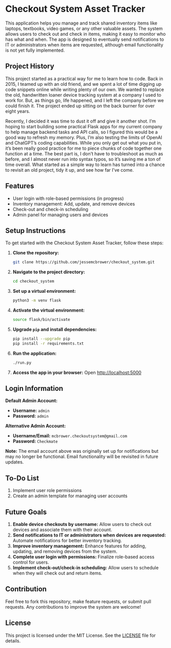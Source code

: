 # Checkout System Asset Tracker

This application helps you manage and track shared inventory items like laptops, textbooks, video games, or any other valuable assets. The system allows users to check out and check in items, making it easy to monitor who has what and when. The app is designed to eventually send notifications to IT or administrators when items are requested, although email functionality is not yet fully implemented.

## Project History

This project started as a practical way for me to learn how to code. Back in 2015, I teamed up with an old friend, and we spent a lot of time digging up code snippets online while writing plenty of our own. We wanted to replace the old, handwritten loaner device tracking system at a company I used to work for. But, as things go, life happened, and I left the company before we could finish it. The project ended up sitting on the back burner for over eight years.

Recently, I decided it was time to dust it off and give it another shot. I’m hoping to start building some practical Flask apps for my current company to help manage backend tasks and API calls, so I figured this would be a good way to refresh my memory. Plus, I’m also testing the limits of OpenAI and ChatGPT’s coding capabilities. While you only get out what you put in, it’s been really good practice for me to piece chunks of code together one function at a time. The best part is, I don’t have to troubleshoot as much as before, and I almost never run into syntax typos, so it’s saving me a ton of time overall. What started as a simple way to learn has turned into a chance to revisit an old project, tidy it up, and see how far I’ve come.

## Features

- User login with role-based permissions (in progress)
- Inventory management: Add, update, and remove devices
- Check-out and check-in scheduling
- Admin panel for managing users and devices

## Setup Instructions

To get started with the Checkout System Asset Tracker, follow these steps:

1. **Clone the repository:**
   ```bash
   git clone https://github.com/jessemcbrower/checkout_system.git
   ```
2. **Navigate to the project directory:**
   ```bash
   cd checkout_system
   ```
3. **Set up a virtual environment:**
   ```bash
   python3 -m venv flask
   ```
4. **Activate the virtual environment:**
   ```bash
   source flask/bin/activate
   ```
5. **Upgrade `pip` and install dependencies:**
   ```bash
   pip install --upgrade pip
   pip install -r requirements.txt
   ```
6. **Run the application:**
   ```bash
   ./run.py
   ```
7. **Access the app in your browser:**
   Open [http://localhost:5000](http://localhost:5000)

## Login Information

**Default Admin Account:**

- **Username:** `admin`
- **Password:** `admin`

**Alternative Admin Account:**

- **Username/Email:** `mcbrower.checkoutsystem@gmail.com`
- **Password:** `Checkmate`

**Note:** The email account above was originally set up for notifications but may no longer be functional. Email functionality will be revisited in future updates.

## To-Do List

1. Implement user role permissions
2. Create an admin template for managing user accounts

## Future Goals

1. **Enable device checkouts by username:** Allow users to check out devices and associate them with their account.
2. **Send notifications to IT or administrators when devices are requested:** Automate notifications for better inventory tracking.
3. **Improve inventory management:** Enhance features for adding, updating, and removing devices from the system.
4. **Complete user login with permissions:** Finalize role-based access control for users.
5. **Implement check-out/check-in scheduling:** Allow users to schedule when they will check out and return items.

## Contribution

Feel free to fork this repository, make feature requests, or submit pull requests. Any contributions to improve the system are welcome!

## License

This project is licensed under the MIT License. See the [LICENSE](LICENSE) file for details.
